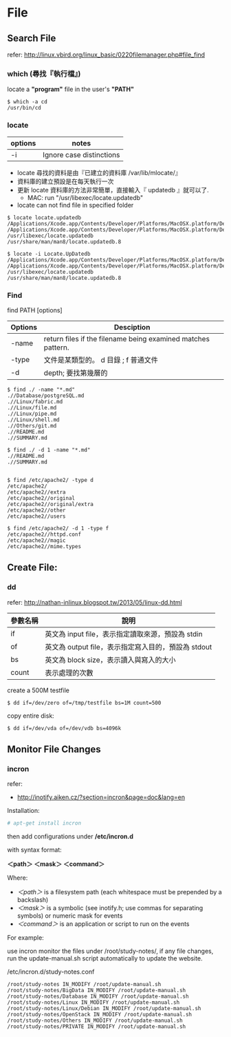 File
====

Search File
-----------

refer: http://linux.vbird.org/linux_basic/0220filemanager.php#file_find

### which (尋找『執行檔』)

locate a **"program"** file in the user's **"PATH"**

```
$ which -a cd 
/usr/bin/cd
```


### locate

| options | notes  |
| ------- | ------ |
| -i      | Ignore case distinctions |


* locate 尋找的資料是由『已建立的資料庫 /var/lib/mlocate/』
* 資料庫的建立預設是在每天執行一次
* 更新 locate 資料庫的方法非常簡單，直接輸入『 updatedb 』就可以了. 
	* MAC: run "/usr/libexec/locate.updatedb"
* locate can not find file in specified folder


```
$ locate locate.updatedb 
/Applications/Xcode.app/Contents/Developer/Platforms/MacOSX.platform/Developer/SDKs/MacOSX10.10.sdk/usr/share/man/man8/locate.updatedb.8
/Applications/Xcode.app/Contents/Developer/Platforms/MacOSX.platform/Developer/SDKs/MacOSX10.9.sdk/usr/share/man/man8/locate.updatedb.8
/usr/libexec/locate.updatedb
/usr/share/man/man8/locate.updatedb.8

$ locate -i Locate.UpDatedb 
/Applications/Xcode.app/Contents/Developer/Platforms/MacOSX.platform/Developer/SDKs/MacOSX10.10.sdk/usr/share/man/man8/locate.updatedb.8
/Applications/Xcode.app/Contents/Developer/Platforms/MacOSX.platform/Developer/SDKs/MacOSX10.9.sdk/usr/share/man/man8/locate.updatedb.8
/usr/libexec/locate.updatedb
/usr/share/man/man8/locate.updatedb.8
```


### Find

find PATH [options]

| Options | Desciption |
| ------- | ---------- |
| -name   | return files if the filename being examined matches pattern. |
| -type   |  文件是某類型的。 d 目錄 ; f 普通文件 |
| -d      | depth; 要找第幾層的 |




```
$ find ./ -name "*.md"
.//Database/postgreSQL.md
.//Linux/fabric.md
.//Linux/file.md
.//Linux/pipe.md
.//Linux/shell.md
.//Others/git.md
.//README.md
.//SUMMARY.md

$ find ./ -d 1 -name "*.md"
.//README.md
.//SUMMARY.md


$ find /etc/apache2/ -type d
/etc/apache2/
/etc/apache2//extra
/etc/apache2//original
/etc/apache2//original/extra
/etc/apache2//other
/etc/apache2//users

$ find /etc/apache2/ -d 1 -type f
/etc/apache2//httpd.conf
/etc/apache2//magic
/etc/apache2//mime.types

```

Create File:
-----------

### dd

refer: http://nathan-inlinux.blogspot.tw/2013/05/linux-dd.html

| 參數名稱 | 說明 |
| ------- | --- |
| if      | 英文為 input file，表示指定讀取來源，預設為 stdin|
| of      | 英文為 output file，表示指定寫入目的，預設為 stdout |
| bs      | 英文為 block size，表示讀入與寫入的大小 |
| count   | 表示處理的次數 |


create a 500M testfile
```
$ dd if=/dev/zero of=/tmp/testfile bs=1M count=500 
```

copy entire disk:
```
$ dd if=/dev/vda of=/dev/vdb bs=4096k
```

Monitor File Changes
--------------------

### incron

refer:
- http://inotify.aiken.cz/?section=incron&page=doc&lang=en

Installation:
```bash
# apt-get install incron
```

then add configurations under **/etc/incron.d**

with syntax format:

**＜path＞ ＜mask＞ ＜command＞**

Where:


- *＜path＞*    is a filesystem path (each whitespace must be prepended by a backslash)
- *＜mask＞*    is a symbolic (see inotify.h; use commas for separating symbols) or numeric mask for events
- *＜command＞* is an application or script to run on the events


For example: 

use incron monitor the files under /root/study-notes/, 
if any file changes, run the update-manual.sh script automatically 
to update the website.

/etc/incron.d/study-notes.conf
```
/root/study-notes IN_MODIFY /root/update-manual.sh
/root/study-notes/BigData IN_MODIFY /root/update-manual.sh
/root/study-notes/Database IN_MODIFY /root/update-manual.sh
/root/study-notes/Linux IN_MODIFY /root/update-manual.sh
/root/study-notes/Linux/Debian IN_MODIFY /root/update-manual.sh
/root/study-notes/OpenStack IN_MODIFY /root/update-manual.sh
/root/study-notes/Others IN_MODIFY /root/update-manual.sh
/root/study-notes/PRIVATE IN_MODIFY /root/update-manual.sh
```


